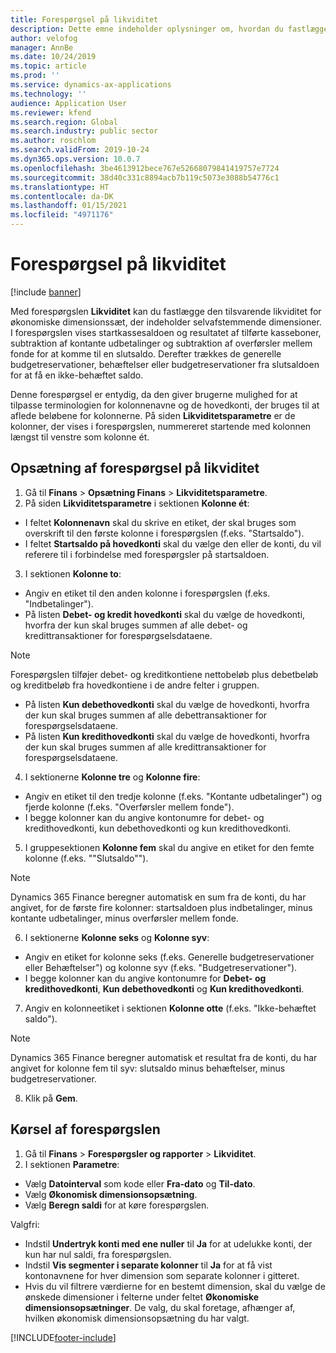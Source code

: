 ```yaml
---
title: Forespørgsel på likviditet
description: Dette emne indeholder oplysninger om, hvordan du fastlægger den tilsvarende likviditet for økonomiske dimensionssæt, der indeholder selvafstemmende dimensioner.
author: velofog
manager: AnnBe
ms.date: 10/24/2019
ms.topic: article
ms.prod: ''
ms.service: dynamics-ax-applications
ms.technology: ''
audience: Application User
ms.reviewer: kfend
ms.search.region: Global
ms.search.industry: public sector
ms.author: roschlom
ms.search.validFrom: 2019-10-24
ms.dyn365.ops.version: 10.0.7
ms.openlocfilehash: 3be4613912bece767e52668079841419757e7724
ms.sourcegitcommit: 38d40c331c8894acb7b119c5073e3088b54776c1
ms.translationtype: HT
ms.contentlocale: da-DK
ms.lasthandoff: 01/15/2021
ms.locfileid: "4971176"
---
```

# <a name="cash-position-inquiry"></a>Forespørgsel på likviditet
[!include [banner](../includes/banner.md)]

Med forespørgslen **Likviditet** kan du fastlægge den tilsvarende likviditet for økonomiske dimensionssæt, der indeholder selvafstemmende dimensioner. I forespørgslen vises startkassesaldoen og resultatet af tilførte kasseboner, subtraktion af kontante udbetalinger og subtraktion af overførsler mellem fonde for at komme til en slutsaldo. Derefter trækkes de generelle budgetreservationer, behæftelser eller budgetreservationer fra slutsaldoen for at få en ikke-behæftet saldo.

Denne forespørgsel er entydig, da den giver brugerne mulighed for at tilpasse terminologien for kolonnenavne og de hovedkonti, der bruges til at aflede beløbene for kolonnerne. På siden **Likviditetsparametre** er de kolonner, der vises i forespørgslen, nummereret startende med kolonnen længst til venstre som kolonne ét.

## <a name="cash-position-inquiry-setup"></a>Opsætning af forespørgsel på likviditet

1. Gå til **Finans** > **Opsætning Finans** > **Likviditetsparametre**.
2. På siden **Likviditetsparametre** i sektionen **Kolonne ét**:

- I feltet **Kolonnenavn** skal du skrive en etiket, der skal bruges som overskrift til den første kolonne i forespørgslen (f.eks. "Startsaldo").
- I feltet **Startsaldo på hovedkonti** skal du vælge den eller de konti, du vil referere til i forbindelse med forespørgsler på startsaldoen.

3. I sektionen **Kolonne to**: 

- Angiv en etiket til den anden kolonne i forespørgslen (f.eks. "Indbetalinger").
- På listen **Debet- og kredit hovedkonti** skal du vælge de hovedkonti, hvorfra der kun skal bruges summen af alle debet- og kredittransaktioner for forespørgselsdataene. 

> [!NOTE]
> Forespørgslen tilføjer debet- og kreditkontiene nettobeløb plus debetbeløb og kreditbeløb fra hovedkontiene i de andre felter i gruppen.

- På listen **Kun debethovedkonti** skal du vælge de hovedkonti, hvorfra der kun skal bruges summen af alle debettransaktioner for forespørgselsdataene.
- På listen **Kun kredithovedkonti** skal du vælge de hovedkonti, hvorfra der kun skal bruges summen af alle kredittransaktioner for forespørgselsdataene.

4. I sektionerne **Kolonne tre** og **Kolonne fire**: 

- Angiv en etiket til den tredje kolonne (f.eks. "Kontante udbetalinger") og fjerde kolonne (f.eks. "Overførsler mellem fonde").
- I begge kolonner kan du angive kontonumre for debet- og kredithovedkonti, kun debethovedkonti og kun kredithovedkonti.

5. I gruppesektionen **Kolonne fem** skal du angive en etiket for den femte kolonne (f.eks. ""Slutsaldo""). 

> [!NOTE]
> Dynamics 365 Finance beregner automatisk en sum fra de konti, du har angivet, for de første fire kolonner: startsaldoen plus indbetalinger, minus kontante udbetalinger, minus overførsler mellem fonde.

6. I sektionerne **Kolonne seks** og **Kolonne syv**: 

- Angiv en etiket for kolonne seks (f.eks. Generelle budgetreservationer eller Behæftelser") og kolonne syv (f.eks. "Budgetreservationer").
- I begge kolonner kan du angive kontonumre for **Debet- og kredithovedkonti**, **Kun debethovedkonti** og **Kun kredithovedkonti**.

7. Angiv en kolonneetiket i sektionen **Kolonne otte** (f.eks. "Ikke-behæftet saldo"). 

> [!NOTE]
> Dynamics 365 Finance beregner automatisk et resultat fra de konti, du har angivet for kolonne fem til syv: slutsaldo minus behæftelser, minus budgetreservationer.

8. Klik på **Gem**.

## <a name="running-the-inquiry"></a>Kørsel af forespørgslen

1. Gå til **Finans** > **Forespørgsler og rapporter** > **Likviditet**.
2. I sektionen **Parametre**: 

- Vælg **Datointerval** som kode eller **Fra-dato** og **Til-dato**.
- Vælg **Økonomisk dimensionsopsætning**.
- Vælg **Beregn saldi** for at køre forespørgslen.

Valgfri: 

- Indstil **Undertryk konti med ene nuller** til **Ja** for at udelukke konti, der kun har nul saldi, fra forespørgslen.
- Indstil **Vis segmenter i separate kolonner** til **Ja** for at få vist kontonavnene for hver dimension som separate kolonner i gitteret.
- Hvis du vil filtrere værdierne for en bestemt dimension, skal du vælge de ønskede dimensioner i felterne under feltet **Økonomiske dimensionsopsætninger**. De valg, du skal foretage, afhænger af, hvilken økonomisk dimensionsopsætning du har valgt.



[!INCLUDE[footer-include](../../includes/footer-banner.md)]